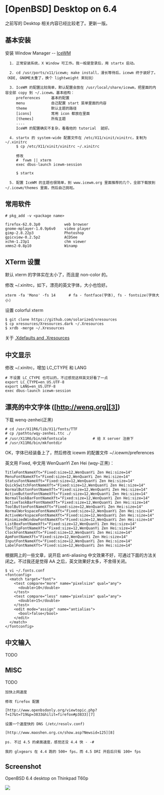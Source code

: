 # [OpenBSD] Desktop on 6.4

之前写的 Desktop 相关内容已经比较老了。更新一版。

## 基本安装

安装 Window Manager -- [IceWM][2]


```
  1. 正常安装系统，X Window 可工作。我一般是登录后，用 startx 启动。

  2. cd /usr/ports/x11/icewm; make install，漫长等待后，icewm 终于装好了。（KDE, GNOME太重了，换个 lightweight 来玩玩）

  3. IceWM 的配置比较简单，默认配置会放在 /usr/local/share/icewm，把里面的内容全部 copy 到 ~/.icewm。基本结构：
     preferences     基本的配置
     menu            自己配置 start 菜单里面的内容
     theme           默认主题的路径 
     [icons]         常用 icon 都放在里面
     [themes]        所有主题
     ....
     IceWM 的配置确实不复杂，看看他的 tutorial  就好。

  4. startx 的 system-wide 配置文件在 /etc/X11/xinit/xinitrc，复制为 ~/.xinitrc
     $ cp /etc/X11/xinit/xinitrc ~/.xinitrc

     修改
     #  fvwm || xterm
     exec dbus-launch icewm-session

     $ startx

  5. 配置 IceWM 的主题也很简单，到 www.icewm.org 里面推荐的几个，全部下载放到 ~/.icewm/themes 里面，然后自己挑啦。
  ```

## 常用软件


```
# pkg_add -v <package name>

firefox-62.0.3p0           web browser
gnome-mplayer-1.0.9p6v0    video player
gimp-2.8.22p3              Photoshop
gpicview-0.2.5p2           ACDSee
xchm-1.23p1                chm viewer
xmms2-0.8p10               Winamp
```

## XTerm 设置

默认 xterm 的字体实在太小了，而且是 non-color 的。

修改 ~/.xinitrc，如下，漂亮的英文字体，大小也恰好。


```
xterm -fa 'Mono' -fs 14      # fa - fontface(字体), fs - fontsize(字体大小)
```

设置 colorful xterm


```
$ git clone https://github.com/solarized/xresources
$ cp xresources/Xresources.dark ~/.Xresources
$ xrdb -merge ~/.Xresources
```

关于 [.Xdefaults and .Xresources][1]

## 中文显示

修改 ~/.xinitrc，增加 LC_CTYPE 和 LANG

```shell
# 不设置 LC_CTYPE 也可以的，不过感觉这样英文好看了一点
export LC_CTYPE=en_US.UTF-8
export LANG=en_US.UTF-8
exec dbus-launch icewm-session
```

## 漂亮的中文字体 ([http://wenq.org][3])

下载 wenq-zenhei(正黑)

```
# cd /usr/X11R6/lib/X11/fonts/TTF
# cp /pathto/wqy-zenhei.ttc ./
# /usr/X11R6/bin/mkfontscale            # 给 X server 注册下
# /usr/X11R6/bin/mkfontdir
```

OK，字体已经装备上了，然后修改  icewm 的配置文件 ~/.icewm/preferences

英文用 Fixed, 中文用 WenQuanYi Zen Hei (wqy-正黑)：

```
TitleFontNameXft="Fixed:size=12,WenQuanYi Zen Hei:size=14"
MenuFontNameXft="Fixed:size=12,WenQuanYi Zen Hei:size=14"
StatusFontNameXft="Fixed:size=12,WenQuanYi Zen Hei:size=14"
QuickSwitchFontNameXft="Fixed:size=12,WenQuanYi Zen Hei:size=14"
NormalButtonFontNameXft="Fixed:size=12,WenQuanYi Zen Hei:size=14"
ActiveButtonFontNameXft="Fixed:size=12,WenQuanYi Zen Hei:size=14"
NormalTaskBarFontNameXft="Fixed:size=12,WenQuanYi Zen Hei:size=14"
ActiveTaskBarFontNameXft="Fixed:size=12,WenQuanYi Zen Hei:size=14"
ToolButtonFontNameXft="Fixed:size=12,WenQuanYi Zen Hei:size=14"
NormalWorkspaceFontNameXft="Fixed:size=12,WenQuanYi Zen Hei:size=14"
ActiveWorkspaceFontNameXft="Fixed:size=12,WenQuanYi Zen Hei:size=14"
MinimizedWindowFontNameXft="Fixed:size=12,WenQuanYi Zen Hei:size=14"
ListBoxFontNameXft="Fixed:size=12,WenQuanYi Zen Hei:size=14"
ToolTipFontNameXft="Fixed:size=12,WenQuanYi Zen Hei:size=14"
ClockFontNameXft="Fixed:size=12,WenQuanYi Zen Hei:size=14"
ApmFontNameXft="Fixed:size=12,WenQuanYi Zen Hei:size=14"
InputFontNameXft="Fixed:size=12,WenQuanYi Zen Hei:size=14"
LabelFontNameXft="Fixed:size=12,WenQuanYi Zen Hei:size=14"
```

根据网上的一些文章，说开启 anti-aliasing 中文效果不好，可通过下面的方法关闭之。不过我还是觉得 AA 之后，英文效果好太多，不舍得关闭。

```
$ vi ~/.fonts.conf
<fontconfig>
  <match target="font">
    <test compare="more" name="pixelsize" qual="any">
      <double>10</double>
    </test>
    <test compare="less" name="pixelsize" qual="any">
      <double>15</double>
    </test>
    <edit mode="assign" name="antialias">
      <bool>false</bool>
    </edit>
  </match>
</fontconfig>
```

## 中文输入

TODO

## MISC

TODO

```
加快上网速度

修改 firefox 配置

[http://www.openbsdonly.org/viewtopic.php?f=17&t=719&p=3833&hilit=firefox#p3833][7]

设置一个速度快的 DNS (/etc/resolv.conf)

[http://www.maoshen.org.cn/show.asp?Newsid=125][8]

ps. 不过 4.5 的桌面速度，感觉还没 4.4 快 - -#

我的 glxgears 在 4.4 跑的 500+ fps，而 4.5 DRI 开启后只有 100+ fps
```

## Screenshot

OpenBSD 6.4 desktop on Thinkpad T60p

![](2018_10_29_openbsd_6.4_desktop_01.png)


[1]:https://superuser.com/questions/243914/xresources-or-xefaults
[2]:https://ice-wm.org/
[3]:http://wenq.org/

